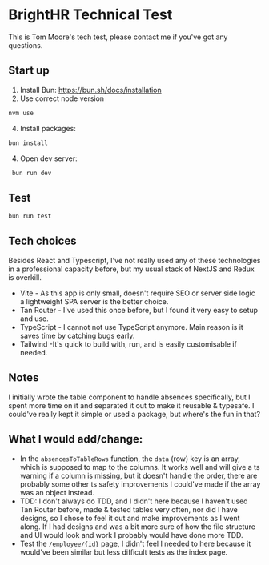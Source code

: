 # BrightHR Technical Test

This is Tom Moore's tech test, please contact me if you've got any questions.

## Start up

1. Install Bun: https://bun.sh/docs/installation
2. Use correct node version
```bash
nvm use
```
4. Install packages:

```bash
bun install
```

4. Open dev server:

```bash
 bun run dev
```

## Test
```bash
bun run test
```

## Tech choices

Besides React and Typescript, I've not really used any of these technologies in a professional capacity before, but my usual stack of NextJS and Redux is overkill.

- Vite - As this app is only small, doesn't require SEO or server side logic a lightweight SPA server is the better choice.
- Tan Router - I've used this once before, but I found it very easy to setup and use.
- TypeScript - I cannot not use TypeScript anymore. Main reason is it saves time by catching bugs early.
- Tailwind -It's quick to build with, run, and is easily customisable if needed.

## Notes
I initially wrote the table component to handle absences specifically, but I spent more time on it and separated it out to make it reusable & typesafe.  I could've really kept it simple or used a package, but where's the fun in that?

## What I would add/change:
- In the `absencesToTableRows` function, the `data` (row) key is an array, which is supposed to map to the columns.  It works well and will give a ts warning if a column is missing, but it doesn't handle the order, there are probably some other ts safety improvements I could've made if the array was an object instead.
- TDD: I don't always do TDD, and I didn't here because I haven't used Tan Router before, made & tested tables very often, nor did I have designs, so I chose to feel it out and make improvements as I went along.  If I had designs and was a bit more sure of how the file structure and UI would look and work I probably would have done more TDD.
- Test the `/employee/{id}` page, I didn't feel I needed to here because it would've been similar but less difficult tests as the index page.
